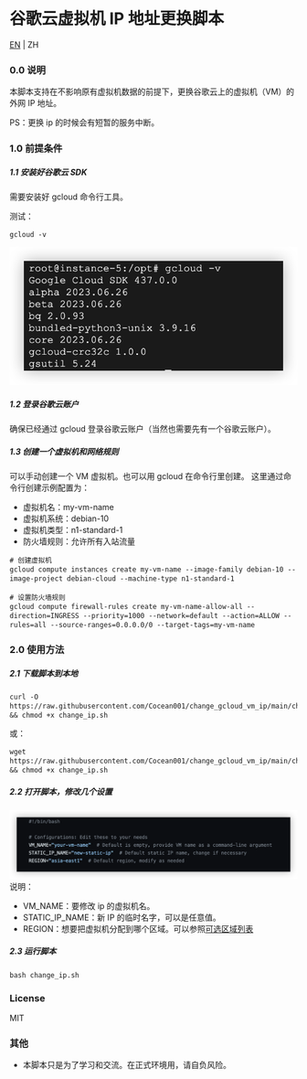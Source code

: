 # 谷歌云虚拟机 IP 地址更换脚本

[EN](https://github.com/Cocean001/change_gcloud_vm_ip/blob/main/README.md) | ZH

### 0.0 说明

本脚本支持在不影响原有虚拟机数据的前提下，更换谷歌云上的虚拟机（VM）的外网 IP 地址。

PS：更换 ip 的时候会有短暂的服务中断。

### 1.0 前提条件

##### 1.1 安装好谷歌云 SDK

需要安装好 gcloud 命令行工具。

测试：

```shell
gcloud -v
```

![1.1-GCloud](https://github.com/Cocean001/change_gcloud_vm_ip/blob/main/screenshots/1.1-gcloud.png?raw=true)

##### 1.2 登录谷歌云账户

确保已经通过 gcloud 登录谷歌云账户（当然也需要先有一个谷歌云账户）。

##### 1.3 创建一个虚拟机和网络规则

可以手动创建一个 VM 虚拟机。也可以用 gcloud 在命令行里创建。
这里通过命令行创建示例配置为：

- 虚拟机名：my-vm-name
- 虚拟机系统：debian-10
- 虚拟机类型：n1-standard-1
- 防火墙规则：允许所有入站流量

```shell
# 创建虚拟机
gcloud compute instances create my-vm-name --image-family debian-10 --image-project debian-cloud --machine-type n1-standard-1

# 设置防火墙规则
gcloud compute firewall-rules create my-vm-name-allow-all --direction=INGRESS --priority=1000 --network=default --action=ALLOW --rules=all --source-ranges=0.0.0.0/0 --target-tags=my-vm-name
```

### 2.0 使用方法

##### 2.1 下载脚本到本地

```shell
curl -O https://raw.githubusercontent.com/Cocean001/change_gcloud_vm_ip/main/change_ip.sh && chmod +x change_ip.sh
```

或：

```shell
wget https://raw.githubusercontent.com/Cocean001/change_gcloud_vm_ip/main/change_ip.sh && chmod +x change_ip.sh
```

##### 2.2 打开脚本，修改几个设置

![2.2-GCloud](https://github.com/Cocean001/change_gcloud_vm_ip/blob/main/screenshots/2.2-configure.png?raw=true)
说明：

- VM_NAME：要修改 ip 的虚拟机名。
- STATIC_IP_NAME：新 IP 的临时名字，可以是任意值。
- REGION：想要把虚拟机分配到哪个区域。可以参照[可选区域列表](https://cloud.google.com/compute/docs/regions-zones?hl=zh-cn)

##### 2.3 运行脚本

```shell
bash change_ip.sh
```

### License

MIT

### 其他

- 本脚本只是为了学习和交流。在正式环境用，请自负风险。
